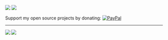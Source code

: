 <!--- [![](https://img.shields.io/badge/🌐website-gray?&style=for-the-badge)](https://lorenz-peter.github.io/) --->
[![](https://img.shields.io/badge/linkedin-%230077B5.svg?&style=for-the-badge&logo=linkedin&logoColor=white)](https://www.linkedin.com/in/peter-lorenz-06918169/)
[![](https://img.shields.io/badge/googlescholar-%234285F4.svg?&style=for-the-badge&logo=google-scholar&logoColor=white)](https://scholar.google.com/citations?user=sb4hPQMAAAAJ&hl=en)


Support my open source projects by donating: [![PayPal](https://camo.githubusercontent.com/bdfbe5e3e4b6b0fff541b29a8c5c1c9439c9381ccff97b2e2a49f594a9a885ed/68747470733a2f2f696d672e736869656c64732e696f2f62616467652f2d50617950616c2e6d652d696e666f726d6174696f6e616c3f7374796c653d666c6174266c6f676f3d50617950616c266c6f676f436f6c6f723d7768697465266c696e6b3d68747470733a2f2f7777772e70617970616c2e6d652f4461766964537475747a)](https://paypal.me/pools/c/8BvSQIFkJm)

---

<img align="left" src="https://github-readme-stats.vercel.app/api?username=jS5t3r&count_private=true&show_icons=false&theme=default" />
<img align="left" src="https://github-readme-stats.vercel.app/api/top-langs/?username=jS5t3r&theme=default&show_icons=true" />


<script src="https://tryhackme.com/badge/1768902"></script>
